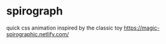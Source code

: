 # spirograph
quick css animation inspired by the classic toy
https://magic-spirographic.netlify.com/